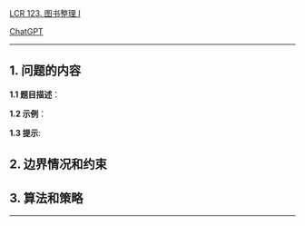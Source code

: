 [LCR 123. 图书整理 I](https://leetcode.cn/problems/cong-wei-dao-tou-da-yin-lian-biao-lcof)

[ChatGPT](chat.openai.com)

---

## 1. 问题的内容
**1.1 题目描述**：

**1.2 示例**：

**1.3 提示**:

## 2. 边界情况和约束


## 3. 算法和策略

---

